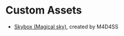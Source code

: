 # Custom Assets

- [Skybox (Magical sky)](http://cfgfactory.com/downloads/show/5182ef572706b), created by M4D4SS